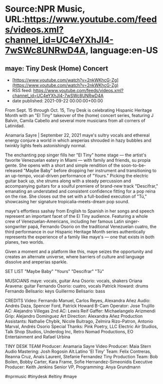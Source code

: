 # Source:NPR Music, URL:https://www.youtube.com/feeds/videos.xml?channel_id=UC4eYXhJI4-7wSWc8UNRwD4A, language:en-US

## maye: Tiny Desk (Home) Concert
 - [https://www.youtube.com/watch?v=2nkWKhcG-Zg](https://www.youtube.com/watch?v=2nkWKhcG-Zg)
 - RSS feed: https://www.youtube.com/feeds/videos.xml?channel_id=UC4eYXhJI4-7wSWc8UNRwD4A
 - date published: 2021-09-22 00:00:00+00:00

From Sept. 15 through Oct. 15, Tiny Desk is celebrating Hispanic Heritage Month with an "El Tiny" takeover of the (home) concert series, featuring J Balvin, Camila Cabello and several more musicians from all corners of Latinidad.

Anamaria Sayre | September 22, 2021
maye's sultry vocals and ethereal energy conjure a world in which areperias shrouded in hazy bubbles and twinkly lights feels astonishingly normal.

The enchanting pop singer fills her "El Tiny" home stage — the artist's favorite Venezuelan eatery in Miami — with family and friends, su propia gente. She opens with a short and simple rendition of the soon-to-be-released "Maybe Baby" before dropping her instrument and transitioning to an up-tempo, vocal-driven performance of "Yours." Picking the electric guitar back up, she strums along with a steady percussion and accompanying guitars for a soulful premiere of brand-new track "Descifrar," emanating an understated and consistent confidence fitting for a pop reina on the rise. She closes out the set with a full-bodied execution of "Tú," showcasing her signature tropicalia-meets-dream pop sound.

maye's effortless sashay from English to Spanish in her songs and speech represent an important facet of the El Tiny audience. Featuring a whole crew of Venezuelan-Americans, including her famous Latin singer-songwriter papá, Fernando Osorio on the traditional Venezuelan cuatro, the third performance in our Hispanic Heritage Month series authentically represents the experience of a family like maye's — one that exists in both planes, two worlds.

Given a moment and a platform like this, maye seizes the opportunity and creates an alternate universe, where barriers of culture and language dissolve and areperias sparkle.

SET LIST
"Maybe Baby"
"Yours"
"Descifrar"
"Tú"

MUSICIANS
maye: vocals, guitar
Ana Osorio: vocals, shakers
Oriana Aravena: guitar
Fernando Osorio: cuatro, vocals
Patrick Howard: drums
Fernando Belisario: keys
Guillermo Belisario: bass

CREDITS
Video: Fernando Manuel, Carlos Reyes, Alexandra Añez
Audio: Andrés Daza, Spencer Ford, Patrick Howard
B-Cam Operator: Jose Trujillo
AC: Alejandro Villegas
2nd AC: Lewis Reif
Gaffer: Michaelangelo Arizmendi
Grip: Alejandro Domínguez
Art Direction: Alexandra Añez
Production Assistants: Nathalie Chybik, Nicole Buitrago, Zelmira Rizo-Patron, Antonio Marval, Andrés Osorio
Special Thanks: Pink Poetry, LLC Electric Air Studios, Talk Shop Studios, Underdog Inc, Retro Nomad Productions, EO Entertainment and Rafael Urbina

TINY DESK TEAM
Producer: Anamaria Sayre
Video Producer: Maia Stern
Audio Mastering: Josh Rogosin
Alt.Latino 'El Tiny' Team: Felix Contreras, Reanna Cruz, Anaïs Laurent, Stefanie Fernandez
Tiny Production Team: Bob Boilen, Bobby Carter, Kara Frame, Sofie Hernandez-Simeonidis
Executive Producer: Keith Jenkins
Senior VP, Programming: Anya Grundmann

#nprmusic #tinydesk #eltiny #maye

